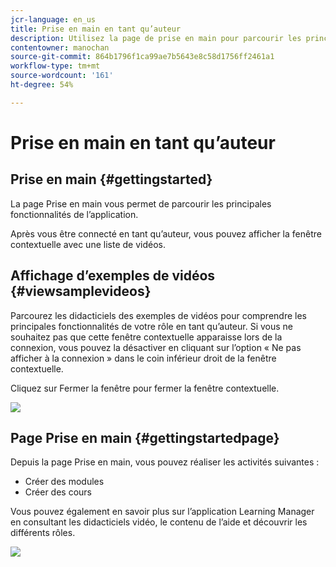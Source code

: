 ```yaml
---
jcr-language: en_us
title: Prise en main en tant qu’auteur
description: Utilisez la page de prise en main pour parcourir les principales fonctionnalités de création d’Adobe Learning Manager.
contentowner: manochan
source-git-commit: 864b1796f1ca99ae7b5643e8c58d1756ff2461a1
workflow-type: tm+mt
source-wordcount: '161'
ht-degree: 54%

---
```




# Prise en main en tant qu’auteur

## Prise en main {#gettingstarted}

La page Prise en main vous permet de parcourir les principales fonctionnalités de l’application.

Après vous être connecté en tant qu’auteur, vous pouvez afficher la fenêtre contextuelle avec une liste de vidéos.

## Affichage d’exemples de vidéos {#viewsamplevideos}

Parcourez les didacticiels des exemples de vidéos pour comprendre les principales fonctionnalités de votre rôle en tant qu’auteur. Si vous ne souhaitez pas que cette fenêtre contextuelle apparaisse lors de la connexion, vous pouvez la désactiver en cliquant sur l’option « Ne pas afficher à la connexion » dans le coin inférieur droit de la fenêtre contextuelle.

Cliquez sur Fermer la fenêtre pour fermer la fenêtre contextuelle.

![](assets/welcome-videos.png)

## Page Prise en main {#gettingstartedpage}

Depuis la page Prise en main, vous pouvez réaliser les activités suivantes :

* Créer des modules
* Créer des cours

Vous pouvez également en savoir plus sur l’application Learning Manager en consultant les didacticiels vidéo, le contenu de l’aide et découvrir les différents rôles.

![](assets/author-experienceprime.png)

